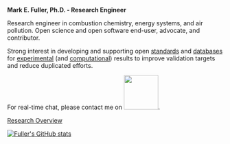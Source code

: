**Mark E. Fuller, Ph.D. - Research Engineer**

Research engineer in combustion chemistry, energy systems, and air pollution. Open science and open software end-user, advocate, and contributor.

Strong interest in developing and supporting open [standards](https://github.com/pr-omethe-us/PyKED) and [databases](https://github.com/jiweiqi/CollectionOfMechanisms) for [experimental](https://github.com/pr-omethe-us/ChemKED-database) (and [computational](https://github.com/TCKDB)) results to improve validation targets and reduce duplicated efforts.

For real-time chat, please contact me on [<img src="https://github.com/vector-im/logos/blob/master/matrix/matrix-logo.png" width="80">][1].

[Research Overview](https://mefuller.github.io)


[![Fuller's GitHub stats](https://github-readme-stats.vercel.app/api?username=mefuller)](https://github.com/anuraghazra/github-readme-stats)


<!-- Icons -->
<!-- https://github.com/vector-im/logos/blob/master/matrix/matrix-logo.png -->


<!-- Links to your social media accounts -->

[1]: https://matrix.to/#/@mefuller:matrix.org
